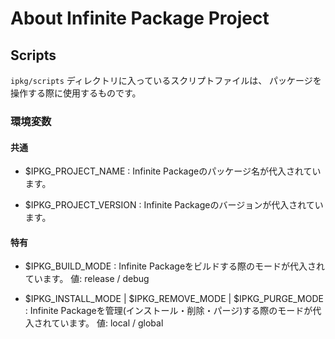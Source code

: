 # About Infinite Package Project

## Scripts

`ipkg/scripts` ディレクトリに入っているスクリプトファイルは、
パッケージを操作する際に使用するものです。

### 環境変数

#### 共通
 - $IPKG_PROJECT_NAME :
    Infinite Packageのパッケージ名が代入されています。

 - $IPKG_PROJECT_VERSION :
    Infinite Packageのバージョンが代入されています。

#### 特有
 - $IPKG_BUILD_MODE :
    Infinite Packageをビルドする際のモードが代入されています。
        値: release / debug

 - $IPKG_INSTALL_MODE | $IPKG_REMOVE_MODE | $IPKG_PURGE_MODE :
    Infinite Packageを管理(インストール・削除・パージ)する際のモードが代入されています。
        値: local / global
    